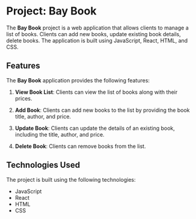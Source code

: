 # Project: Bay Book

The **Bay Book** project is a web application that allows clients to manage a list of books.
Clients can add new books, update existing book details, delete books. The application is built using JavaScript, React, HTML, and CSS.

## Features

The **Bay Book** application provides the following features:

1. **View Book List**: Clients can view the list of books along with their prices.

2. **Add Book**: Clients can add new books to the list by providing the book title, author, and price.

3. **Update Book**: Clients can update the details of an existing book, including the title, author, and price.

4. **Delete Book**: Clients can remove books from the list.

## Technologies Used

The project is built using the following technologies:

- JavaScript
- React
- HTML
- CSS



